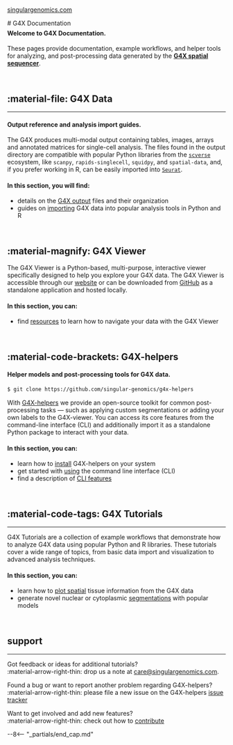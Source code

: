 <br>
# G4X Documentation
<span style="margin-top:-3rem; display:block;"><a href="https://www.singulargenomics.com/">singulargenomics.com</a></span>
<br>


#### Welcome to G4X Documentation.  

These pages provide documentation, example workflows, and helper tools for analyzing, and post-processing data generated by the [**G4X spatial sequencer**](https://www.singulargenomics.com/g4x).

<br>

## :material-file: G4X Data
---
#### Output reference and analysis import guides.  

The G4X produces multi-modal output containing tables, images, arrays and annotated matrices for single-cell analysis.
The files found in the output directory are compatible with popular Python libraries from the [`scverse`](https://github.com/scverse) ecosystem, like `scanpy`, `rapids-singlecell`, `squidpy`, and `spatial-data`, and, if you prefer working in R, can be easily imported into [`Seurat`](https://satijalab.org/seurat/).

#### In this section, you will find:

+ details on the [G4X output](./g4x_data/g4x_output.md) files and their organization
+ guides on [importing](./g4x_data/data_import.md) G4X data into popular analysis tools in Python and R 

<br>

## :material-magnify: G4X Viewer

The G4X Viewer is a Python-based, multi-purpose, interactive viewer specifically designed to help you explore your G4X data. The G4X Viewer is accessible through our [website](https://g4x-viewer.singulargenomics.com) or can be downloaded from [GitHub](https://github.com/Singular-Genomics/G4X-viewer) as a standalone application and hosted locally.

#### In this section, you can:

+ find [resources](./g4x_viewer/resources.md) to learn how to navigate your data with the G4X Viewer


<br>

## :material-code-brackets: G4X-helpers

#### Helper models and post-processing tools for G4X data.  

```bash
$ git clone https://github.com/singular-genomics/g4x-helpers
```

With [G4X-helpers](https://github.com/Singular-Genomics/G4X-helpers) we provide an open-source toolkit for common post-processing tasks — such as applying custom segmentations or adding your own labels to the G4X-viewer. You can access its core features from the command-line interface (CLI) and additionally import it as a standalone Python package to interact with your data.

#### In this section, you can:

+ learn how to [install](./g4x_helpers/installation/index.md) G4X-helpers on your system
+ get started with [using](./g4x_helpers/usage.md) the command line interface (CLI)
+ find a description of [CLI features](./g4x_helpers/features/index.md) 

<br>

## :material-code-tags: G4X Tutorials
---

G4X Tutorials are a collection of example workflows that demonstrate how to analyze G4X data using popular Python and R libraries. These tutorials cover a wide range of topics, from basic data import and visualization to advanced analysis techniques.

#### In this section, you can:

+ learn how to [plot spatial](./g4x_tutorials/plot_spatial.md) tissue information from the G4X data
+ generate novel nuclear or cytoplasmic [segmentations](./g4x_tutorials/segment_data.md) with popular models

<br>

## support
---

Got feedback or ideas for additional tutorials?  
:material-arrow-right-thin: drop us a note at [care@singulargenomics.com](mailto:care@singulargenomics.com).  

Found a bug or want to report another problem regarding G4X-helpers?  
:material-arrow-right-thin: please file a new issue on the G4X-helpers [issue tracker](https://github.com/Singular-Genomics/G4X-helpers/issues)  

Want to get involved and add new features?  
:material-arrow-right-thin: check out how to [contribute](./contributing/index.md) 

--8<-- "_partials/end_cap.md"

<br>
<br>
<br>
<br>
